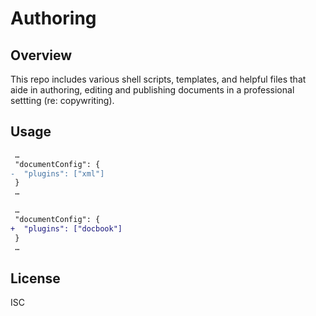 # Authoring

## Overview 

This repo includes various shell scripts, templates, and helpful files that aide in authoring, editing and publishing documents in a professional settting (re: copywriting).


## Usage

```diff
 …
 "documentConfig": {
-  "plugins": ["xml"]
 }
 …
```

```diff
 …
 "documentConfig": {
+  "plugins": ["docbook"]
 }
 …
```

## License 

ISC

